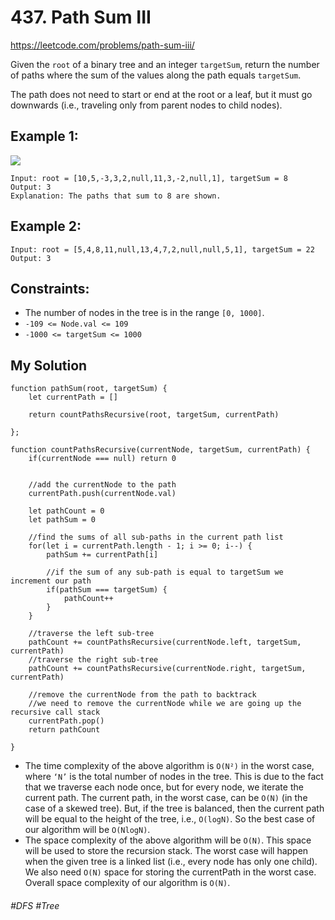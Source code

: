 # 437. Path Sum III
https://leetcode.com/problems/path-sum-iii/

Given the `root` of a binary tree and an integer `targetSum`, return the number of paths where the sum of the values along the path equals `targetSum`.

The path does not need to start or end at the root or a leaf, but it must go downwards (i.e., traveling only from parent nodes to child nodes).

## Example 1:
![](https://assets.leetcode.com/uploads/2021/04/09/pathsum3-1-tree.jpg)
````
Input: root = [10,5,-3,3,2,null,11,3,-2,null,1], targetSum = 8
Output: 3
Explanation: The paths that sum to 8 are shown.
````
## Example 2:
````
Input: root = [5,4,8,11,null,13,4,7,2,null,null,5,1], targetSum = 22
Output: 3
`````

## Constraints:

- The number of nodes in the tree is in the range `[0, 1000]`.
- `-109 <= Node.val <= 109`
- `-1000 <= targetSum <= 1000`

## My Solution
````
function pathSum(root, targetSum) {
    let currentPath = []
    
    return countPathsRecursive(root, targetSum, currentPath)
    
};

function countPathsRecursive(currentNode, targetSum, currentPath) {
    if(currentNode === null) return 0
    
    
    //add the currentNode to the path
    currentPath.push(currentNode.val)
    
    let pathCount = 0
    let pathSum = 0
    
    //find the sums of all sub-paths in the current path list
    for(let i = currentPath.length - 1; i >= 0; i--) {
        pathSum += currentPath[i]
        
        //if the sum of any sub-path is equal to targetSum we increment our path
        if(pathSum === targetSum) {
            pathCount++
        }
    }
    
    //traverse the left sub-tree
    pathCount += countPathsRecursive(currentNode.left, targetSum, currentPath)
    //traverse the right sub-tree
    pathCount += countPathsRecursive(currentNode.right, targetSum, currentPath)
    
    //remove the currentNode from the path to backtrack
    //we need to remove the currentNode while we are going up the recursive call stack
    currentPath.pop()
    return pathCount

}
````
- The time complexity of the above algorithm is `O(N²)` in the worst case, where `‘N’` is the total number of nodes in the tree. This is due to the fact that we traverse each node once, but for every node, we iterate the current path. The current path, in the worst case, can be `O(N)` (in the case of a skewed tree). But, if the tree is balanced, then the current path will be equal to the height of the tree, i.e., `O(logN)`. So the best case of our algorithm will be `O(NlogN)`.
- The space complexity of the above algorithm will be `O(N)`. This space will be used to store the recursion stack. The worst case will happen when the given tree is a linked list (i.e., every node has only one child). We also need `O(N)` space for storing the currentPath in the worst case.  Overall space complexity of our algorithm is `O(N)`.
###### #DFS #Tree
